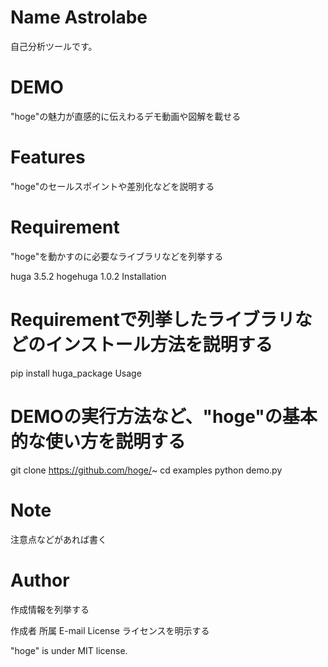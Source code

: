 # Name Astrolabe

自己分析ツールです。

# DEMO
"hoge"の魅力が直感的に伝えわるデモ動画や図解を載せる

# Features
"hoge"のセールスポイントや差別化などを説明する

# Requirement
"hoge"を動かすのに必要なライブラリなどを列挙する

huga 3.5.2
hogehuga 1.0.2
Installation

# Requirementで列挙したライブラリなどのインストール方法を説明する

pip install huga_package
Usage

# DEMOの実行方法など、"hoge"の基本的な使い方を説明する

git clone https://github.com/hoge/~
cd examples
python demo.py

# Note
注意点などがあれば書く

# Author
作成情報を列挙する

作成者
所属
E-mail
License
ライセンスを明示する

"hoge" is under MIT license.
